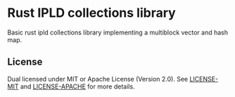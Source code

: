 # Rust IPLD collections library
Basic rust ipld collections library implementing a multiblock vector and hash map.

## License

Dual licensed under MIT or Apache License (Version 2.0). See [LICENSE-MIT](./LICENSE-MIT) and [LICENSE-APACHE](./LICENSE-APACHE) for more details.
